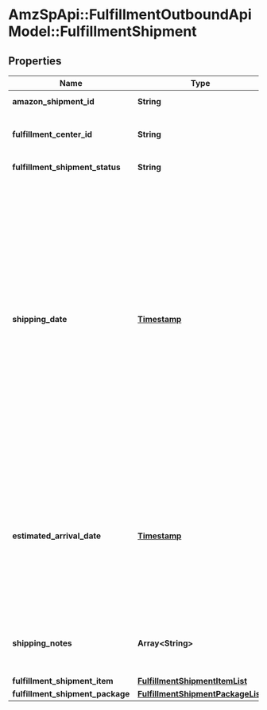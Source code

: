 # AmzSpApi::FulfillmentOutboundApiModel::FulfillmentShipment

## Properties
Name | Type | Description | Notes
------------ | ------------- | ------------- | -------------
**amazon_shipment_id** | **String** | A shipment identifier assigned by Amazon. | 
**fulfillment_center_id** | **String** | An identifier for the fulfillment center that the shipment will be sent from. | 
**fulfillment_shipment_status** | **String** | The current status of the shipment. | 
**shipping_date** | [**Timestamp**](Timestamp.md) | The meaning of the shippingDate value depends on the current status of the shipment. If the current value of FulfillmentShipmentStatus is:  * Pending - shippingDate represents the estimated time that the shipment will leave the Amazon fulfillment center.  * Shipped - shippingDate represents the date that the shipment left the Amazon fulfillment center. If a shipment includes more than one package, shippingDate applies to all of the packages in the shipment. If the value of FulfillmentShipmentStatus is CancelledByFulfiller or CancelledBySeller, shippingDate is not returned. The value must be in ISO 8601 date time format. | [optional] 
**estimated_arrival_date** | [**Timestamp**](Timestamp.md) | The estimated arrival date and time of the shipment, in ISO 8601 date time format. Note that this value can change over time. If a shipment includes more than one package, estimatedArrivalDate applies to all of the packages in the shipment. If the shipment has been cancelled, estimatedArrivalDate is not returned. | [optional] 
**shipping_notes** | **Array&lt;String&gt;** | Provides additional insight into shipment timeline. Primairly used to communicate that actual delivery dates aren&#39;t available. | [optional] 
**fulfillment_shipment_item** | [**FulfillmentShipmentItemList**](FulfillmentShipmentItemList.md) |  | 
**fulfillment_shipment_package** | [**FulfillmentShipmentPackageList**](FulfillmentShipmentPackageList.md) |  | [optional] 


